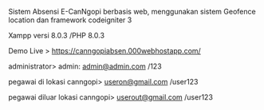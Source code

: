 Sistem Absensi E-CanNgopi berbasis web, menggunakan sistem Geofence location dan framework codeigniter 3


Xampp versi 8.0.3 /PHP 8.0.3

Demo Live > https://canngopiabsen.000webhostapp.com/

administrator> admin: admin@admin.com /123

pegawai di lokasi canngopi> useron@gmail.com /user123

pegawai diluar lokasi canngopi> userout@gmail.com /user123

